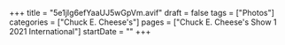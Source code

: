+++
title = "5e1jIg6efYaaUJ5wGpVm.avif"
draft = false
tags = ["Photos"]
categories = ["Chuck E. Cheese's"]
pages = ["Chuck E. Cheese's Show 1 2021 International"]
startDate = ""
+++
